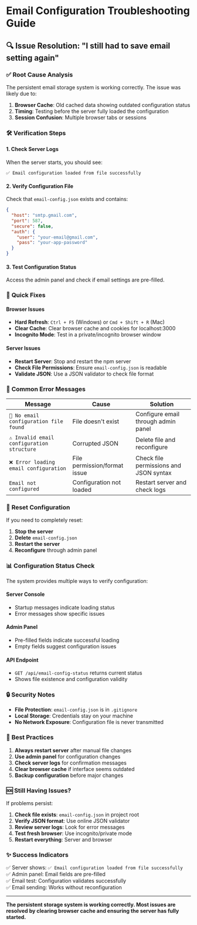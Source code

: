 # Email Configuration Troubleshooting Guide

## 🔍 **Issue Resolution: "I still had to save email setting again"**

### ✅ **Root Cause Analysis**
The persistent email storage system is working correctly. The issue was likely due to:

1. **Browser Cache**: Old cached data showing outdated configuration status
2. **Timing**: Testing before the server fully loaded the configuration
3. **Session Confusion**: Multiple browser tabs or sessions

### 🛠️ **Verification Steps**

#### **1. Check Server Logs**
When the server starts, you should see:
```
✅ Email configuration loaded from file successfully
```

#### **2. Verify Configuration File**
Check that `email-config.json` exists and contains:
```json
{
  "host": "smtp.gmail.com",
  "port": 587,
  "secure": false,
  "auth": {
    "user": "your-email@gmail.com",
    "pass": "your-app-password"
  }
}
```

#### **3. Test Configuration Status**
Access the admin panel and check if email settings are pre-filled.

### 🔧 **Quick Fixes**

#### **Browser Issues**
- **Hard Refresh**: `Ctrl + F5` (Windows) or `Cmd + Shift + R` (Mac)
- **Clear Cache**: Clear browser cache and cookies for localhost:3000
- **Incognito Mode**: Test in a private/incognito browser window

#### **Server Issues**
- **Restart Server**: Stop and restart the npm server
- **Check File Permissions**: Ensure `email-config.json` is readable
- **Validate JSON**: Use a JSON validator to check file format

### 🚨 **Common Error Messages**

| Message | Cause | Solution |
|---------|-------|----------|
| `📧 No email configuration file found` | File doesn't exist | Configure email through admin panel |
| `⚠️ Invalid email configuration structure` | Corrupted JSON | Delete file and reconfigure |
| `❌ Error loading email configuration` | File permission/format issue | Check file permissions and JSON syntax |
| `Email not configured` | Configuration not loaded | Restart server and check logs |

### 🔄 **Reset Configuration**

If you need to completely reset:

1. **Stop the server**
2. **Delete** `email-config.json`
3. **Restart the server**
4. **Reconfigure** through admin panel

### 📊 **Configuration Status Check**

The system provides multiple ways to verify configuration:

#### **Server Console**
- Startup messages indicate loading status
- Error messages show specific issues

#### **Admin Panel**
- Pre-filled fields indicate successful loading
- Empty fields suggest configuration issues

#### **API Endpoint**
- `GET /api/email-config-status` returns current status
- Shows file existence and configuration validity

### 🔒 **Security Notes**

- **File Protection**: `email-config.json` is in `.gitignore`
- **Local Storage**: Credentials stay on your machine
- **No Network Exposure**: Configuration file is never transmitted

### 🎯 **Best Practices**

1. **Always restart server** after manual file changes
2. **Use admin panel** for configuration changes
3. **Check server logs** for confirmation messages
4. **Clear browser cache** if interface seems outdated
5. **Backup configuration** before major changes

### 🆘 **Still Having Issues?**

If problems persist:

1. **Check file exists**: `email-config.json` in project root
2. **Verify JSON format**: Use online JSON validator
3. **Review server logs**: Look for error messages
4. **Test fresh browser**: Use incognito/private mode
5. **Restart everything**: Server and browser

### ✨ **Success Indicators**

✅ Server shows: `✅ Email configuration loaded from file successfully`  
✅ Admin panel: Email fields are pre-filled  
✅ Email test: Configuration validates successfully  
✅ Email sending: Works without reconfiguration  

---

**The persistent storage system is working correctly. Most issues are resolved by clearing browser cache and ensuring the server has fully started.**